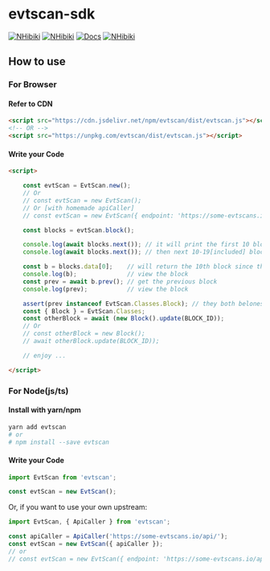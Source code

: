 # evtscan-sdk

[![NHibiki](https://img.shields.io/badge/Download-Stable-39c000.svg?style=flat-square)](https://cdn.jsdelivr.net/npm/evtscan@1.0.5/dist/evtscan.js)
[![NHibiki](https://img.shields.io/badge/Download-Lately-edb900.svg?style=flat-square)](https://cdn.jsdelivr.net/npm/evtscan/dist/evtscan.js)
[![Docs](https://img.shields.io/badge/Read-Docs-4da1ff.svg?style=flat-square)](#)
[![NHibiki](https://img.shields.io/badge/Made%20With-%3C3-ff3000.svg?style=flat-square)](#)

## How to use

### For Browser

#### Refer to CDN

```html
<script src="https://cdn.jsdelivr.net/npm/evtscan/dist/evtscan.js"></script>
<!-- OR -->
<script src="https://unpkg.com/evtscan/dist/evtscan.js"></script>
```

#### Write your Code

```html
<script>

    const evtScan = EvtScan.new();
    // Or
    // const evtScan = new EvtScan();
    // Or [with homemade apiCaller]
    // const evtScan = new EvtScan({ endpoint: 'https://some-evtscans.io/api/' });

    const blocks = evtScan.block();

    console.log(await blocks.next()); // it will print the first 10 blocks
    console.log(await blocks.next()); // then next 10-19[included] blocks

    const b = blocks.data[0];    // will return the 10th block since the method is called twice
    console.log(b);              // view the block
    const prev = await b.prev(); // get the previous block
    console.log(prev);           // view the block

    assert(prev instanceof EvtScan.Classes.Block); // they both belones to Block class
    const { Block } = EvtScan.Classes;
    const otherBlock = await (new Block().update(BLOCK_ID)); 
    // Or
    // const otherBlock = new Block();
    // await otherBlock.update(BLOCK_ID));

    // enjoy ...

</script>
```

### For Node(js/ts)

#### Install with yarn/npm

```bash
yarn add evtscan
# or
# npm install --save evtscan
```

#### Write your Code

```js
import EvtScan from 'evtscan';

const evtScan = new EvtScan();
```

Or, if you want to use your own upstream:

```js
import EvtScan, { ApiCaller } from 'evtscan';

const apiCaller = ApiCaller('https://some-evtscans.io/api/');
const evtScan = new EvtScan({ apiCaller });
// or
// const evtScan = new EvtScan({ endpoint: 'https://some-evtscans.io/api/' });
```